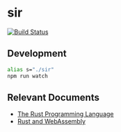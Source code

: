 # sir

[![Build Status](https://travis-ci.org/announce/sir.svg?branch=master)](https://travis-ci.org/announce/sir)


## Development

```bash
alias s="./sir"
npm run watch
```


## Relevant Documents

* [The Rust Programming Language](https://doc.rust-lang.org/book/second-edition/ch00-00-introduction.html)
* [Rust and WebAssembly](https://rustwasm.github.io/book/)
